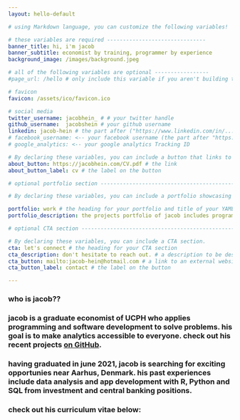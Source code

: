 ```yaml
---
layout: hello-default

# using Markdown language, you can customize the following variables!

# these variables are required -------------------------------
banner_title: hi, i'm jacob
banner_subtitle: economist by training, programmer by experience
background_image: /images/background.jpeg

# all of the following variables are optional -----------------
#page_url: /hello # only include this variable if you aren't building the page to your primary domain 

# favicon
favicon: /assets/ico/favicon.ico

# social media
twitter_username: jacobhein_ # # your twitter handle
github_username:  jacobshein # your github username
linkedin: jacob-hein # the part after ("https://www.linkedin.com/in/...")
# facebook_username: <-- your facebook username (the part after "https://www.facebook.com/...")
# google_analytics: <-- your google analytics Tracking ID

# By declaring these variables, you can include a button that links to an external website or to media.
about_button: https://jacobhein.com/CV.pdf # the link
about_button_label: cv # the label on the button

# optional portfolio section ------------------------------------------

# By declaring these variables, you can include a portfolio showcasing your work and organize your portfolio's items into a custom layout, all without adding any CSS. In addition, you must 1) create an HTML file in the_includes folder for each project with the text you'd like to display, and 2) create a YAML file in the _data folder describing the order in which each project should be shown and categorized. See `/includes/example.html` and `/_data/work.yml` for examples.

portfolio: work # the heading for your portfolio and title of your YAML file
portfolio_description: the projects portfolio of jacob includes programmed applications of machine learning, statistical analysis and econometrics. check out some of them below. # a description to be desplayed below the heading and above the content

# optional CTA section --------------------------------------------------

# By declaring these variables, you can include a CTA section.
cta: let's connect # the heading for your CTA section
cta_description: don't hesitate to reach out. # a description to be desplayed below the heading and above the content
cta_button: mailto:jacob-hein@hotmail.com # a link to an external website or to media
cta_button_label: contact # the label on the button

---			
```

[//]: # (write a bit about yourself here)
### who is **jacob**?? 
  
### jacob is a graduate economist of UCPH who applies **programming and software development** to solve problems. his goal is to make analytics accessible to **everyone**. check out his recent projects [on GitHub](https://github.com/jacobshein).
  
### having graduated in june 2021, jacob is searching for exciting opportunies near **Aarhus, Denmark**. his **past experiences** include data analysis and app development with **R, Python and SQL** from investment and central banking positions.

### check out his curriculum vitae below: